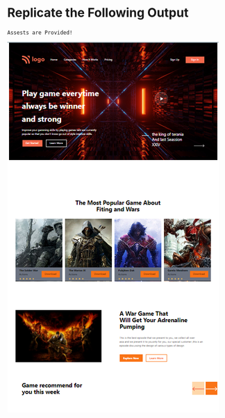 # Replicate the Following Output

`Assests are Provided!`

![Project 3](./new%20gaming%20landing%20page.png)
